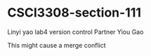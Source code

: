 # CSCI3308-section-111
Linyi yao lab4 version control
Partner Yiou Gao

This might cause a merge conflict

